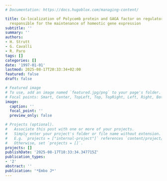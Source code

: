 ```yaml
---
# Documentation: https://docs.hugoblox.com/managing-content/

title: Co-localization of Polycomb protein and GAGA factor on regulatory elements
  responsible for the maintenance of homeotic gene expression
subtitle: ''
summary: ''
authors:
- H. Strutt
- G. Cavalli
- R. Paro
tags: []
categories: []
date: '1997-01-01'
lastmod: 2025-08-17T20:33:34+02:00
featured: false
draft: false

# Featured image
# To use, add an image named `featured.jpg/png` to your page's folder.
# Focal points: Smart, Center, TopLeft, Top, TopRight, Left, Right, BottomLeft, Bottom, BottomRight.
image:
  caption: ''
  focal_point: ''
  preview_only: false

# Projects (optional).
#   Associate this post with one or more of your projects.
#   Simply enter your project's folder or file name without extension.
#   E.g. `projects = ["internal-project"]` references `content/project/deep-learning/index.md`.
#   Otherwise, set `projects = []`.
projects: []
publishDate: '2025-08-17T18:33:34.347715Z'
publication_types:
- '2'
abstract: ''
publication: '*Embo J*'
---
```


